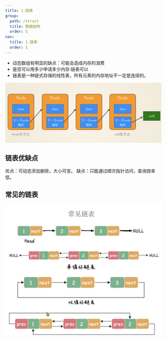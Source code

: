 ```yaml
---
title: 1.链表
group:
  path: /struct
  title: 数据结构
  order: 5
nav:
  title: 1.链表
  order: 1
---
```


- 动态数组有明显的缺点：可能会造成内存的浪费
- 是否可以用多少申请多少内存:链表可以
- 链表是一种链式存储的线性表，所有元素的内存地址不一定是连续的。

<img src="./static/1link1.png" alt="img" width="500"/>

## 链表优缺点

优点：可动态添加删除，大小可变。
缺点：只能通过顺次指针访问，查询效率低。

## 常见的链表

<img src="./static/1link2.png" alt="img" width="500"/>
